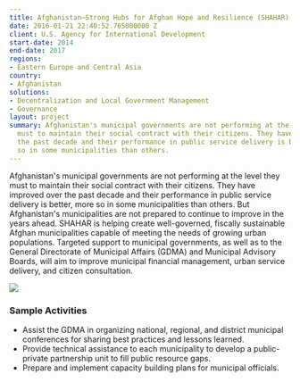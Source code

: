 ```yaml
---
title: Afghanistan—Strong Hubs for Afghan Hope and Resilience (SHAHAR)
date: 2016-01-21 22:40:52.765000000 Z
client: U.S. Agency for International Development
start-date: 2014
end-date: 2017
regions:
- Eastern Europe and Central Asia
country:
- Afghanistan
solutions:
- Decentralization and Local Government Management
- Governance
layout: project
summary: Afghanistan's municipal governments are not performing at the level they
  must to maintain their social contract with their citizens. They have improved over
  the past decade and their performance in public service delivery is better, more
  so in some municipalities than others.
---
```


Afghanistan's municipal governments are not performing at the level they must to maintain their social contract with their citizens. They have improved over the past decade and their performance in public service delivery is better, more so in some municipalities than others. But Afghanistan's municipalities are not prepared to continue to improve in the years ahead. SHAHAR is helping create well-governed, fiscally sustainable Afghan municipalities capable of meeting the needs of growing urban populations. Targeted support to municipal governments, as well as to the General Directorate of Municipal Affairs (GDMA) and Municipal Advisory Boards, will aim to improve municipal financial management, urban service delivery, and citizen consultation.

![][1]

###  Sample Activities

* Assist the GDMA in organizing national, regional, and district municipal conferences for sharing best practices and lessons learned.
* Provide technical assistance to each municipality to develop a public-private partnership unit to fill public resource gaps.
* Prepare and implement capacity building plans for municipal officials.

[1]: /assets/images/projects/SHAHAR.jpg
